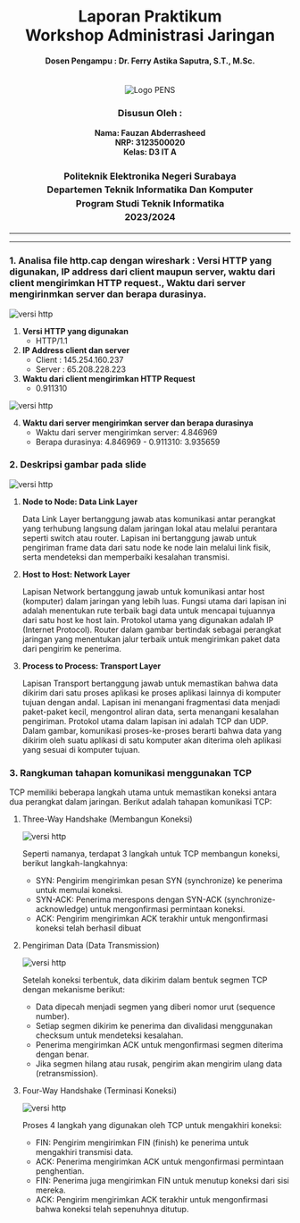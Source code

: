 <div align="center">
  <h1 style="text-align: center;font-weight: bold">Laporan Praktikum
  <br>Workshop Administrasi Jaringan</h1>
  <h4 style="text-align: center;">Dosen Pengampu : Dr. Ferry Astika Saputra, S.T., M.Sc.</h4>
</div>
<br />
<div align="center">
  <img src="https://upload.wikimedia.org/wikipedia/id/4/44/Logo_PENS.png" alt="Logo PENS">
  <h3 style="text-align: center;">Disusun Oleh : </h3>
  <p style="text-align: center;">
    <strong>Nama: Fauzan Abderrasheed</strong><br>
    <strong>NRP: 3123500020 </strong><br>
    <strong>Kelas: D3 IT A</strong>
  </p>
<h3 style="text-align: center;line-height: 1.5">Politeknik Elektronika Negeri Surabaya<br>Departemen Teknik Informatika Dan Komputer<br>Program Studi Teknik Informatika<br>2023/2024</h3>
  <hr><hr>
</div>

### 1. Analisa file http.cap dengan wireshark : Versi HTTP yang digunakan, IP address dari client maupun server, waktu dari client mengirimkan HTTP request., Waktu dari server mengirinmkan server dan berapa durasinya.

![versi http](assets/ip-client-server.png)

1. **Versi HTTP yang digunakan**
   - HTTP/1.1
2. **IP Address client dan server**
   - Client : 145.254.160.237
   - Server : 65.208.228.223
3. **Waktu dari client mengirimkan HTTP Request**
   - 0.911310

![versi http](assets/req-res-durasi.png)

4. **Waktu dari server mengirimkan server dan berapa durasinya**
   - Waktu dari server mengirimkan server: 4.846969
   - Berapa durasinya: 4.846969 - 0.911310: 3.935659

### 2. Deskripsi gambar pada slide

![versi http](assets/slide3.png)

1. **Node to Node: Data Link Layer**

   Data Link Layer bertanggung jawab atas komunikasi antar perangkat yang terhubung langsung dalam jaringan lokal atau melalui perantara seperti switch atau router. Lapisan ini bertanggung jawab untuk pengiriman frame data dari satu node ke node lain melalui link fisik, serta mendeteksi dan memperbaiki kesalahan transmisi.

2. **Host to Host: Network Layer**

   Lapisan Network bertanggung jawab untuk komunikasi antar host (komputer) dalam jaringan yang lebih luas. Fungsi utama dari lapisan ini adalah menentukan rute terbaik bagi data untuk mencapai tujuannya dari satu host ke host lain. Protokol utama yang digunakan adalah IP (Internet Protocol). Router dalam gambar bertindak sebagai perangkat jaringan yang menentukan jalur terbaik untuk mengirimkan paket data dari pengirim ke penerima.

3. **Process to Process: Transport Layer**

   Lapisan Transport bertanggung jawab untuk memastikan bahwa data dikirim dari satu proses aplikasi ke proses aplikasi lainnya di komputer tujuan dengan andal. Lapisan ini menangani fragmentasi data menjadi paket-paket kecil, mengontrol aliran data, serta menangani kesalahan pengiriman. Protokol utama dalam lapisan ini adalah TCP dan UDP. Dalam gambar, komunikasi proses-ke-proses berarti bahwa data yang dikirim oleh suatu aplikasi di satu komputer akan diterima oleh aplikasi yang sesuai di komputer tujuan.

### 3. Rangkuman tahapan komunikasi menggunakan TCP

TCP memiliki beberapa langkah utama untuk memastikan koneksi antara dua perangkat dalam jaringan. Berikut adalah tahapan komunikasi TCP:

1. Three-Way Handshake (Membangun Koneksi)

    ![versi http](assets/three-way-handshake.png)

   Seperti namanya, terdapat 3 langkah untuk TCP membangun koneksi, berikut langkah-langkahnya:

   - SYN: Pengirim mengirimkan pesan SYN (synchronize) ke penerima untuk memulai koneksi.
   - SYN-ACK: Penerima merespons dengan SYN-ACK (synchronize-acknowledge) untuk mengonfirmasi permintaan koneksi.
   - ACK: Pengirim mengirimkan ACK terakhir untuk mengonfirmasi koneksi telah berhasil dibuat

2. Pengiriman Data (Data Transmission)

    ![versi http](assets/data-transfer.png)

   Setelah koneksi terbentuk, data dikirim dalam bentuk segmen TCP dengan mekanisme berikut:

   - Data dipecah menjadi segmen yang diberi nomor urut (sequence number).
   - Setiap segmen dikirim ke penerima dan divalidasi menggunakan checksum untuk
     mendeteksi kesalahan.
   - Penerima mengirimkan ACK untuk mengonfirmasi segmen diterima dengan benar.
   - Jika segmen hilang atau rusak, pengirim akan mengirim ulang data (retransmission).

3. Four-Way Handshake (Terminasi Koneksi)

    ![versi http](assets/termination.png)

   Proses 4 langkah yang digunakan oleh TCP untuk mengakhiri koneksi:

   - FIN: Pengirim mengirimkan FIN (finish) ke penerima untuk mengakhiri transmisi data.
   - ACK: Penerima mengirimkan ACK untuk mengonfirmasi permintaan penghentian.
   - FIN: Penerima juga mengirimkan FIN untuk menutup koneksi dari sisi mereka.
   - ACK: Pengirim mengirimkan ACK terakhir untuk mengonfirmasi bahwa koneksi telah
     sepenuhnya ditutup.

